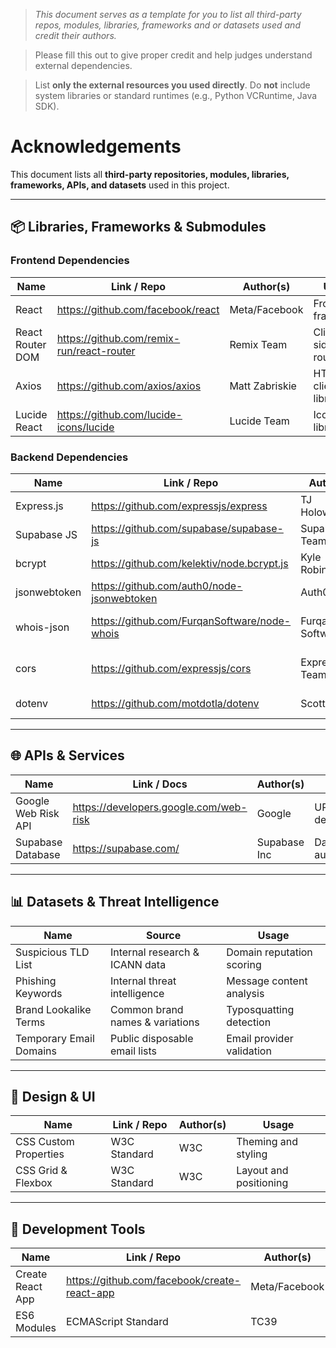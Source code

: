 > *This document serves as a template for you to list all third-party repos, modules, libraries, frameworks and or datasets used and credit their authors.*

> Please fill this out to give proper credit and help judges understand external dependencies.

> List **only the external resources you used directly**. Do **not** include system libraries or standard runtimes (e.g., Python VCRuntime, Java SDK). 

# Acknowledgements

This document lists all **third-party repositories, modules, libraries, frameworks, APIs, and datasets** used in this project.  

---

## 📦 Libraries, Frameworks & Submodules

### Frontend Dependencies
| Name                 | Link / Repo                                           | Author(s)       | Usage                  |
|----------------------|-------------------------------------------------------|-----------------|------------------------|
| React                | https://github.com/facebook/react                    | Meta/Facebook   | Frontend framework     |
| React Router DOM     | https://github.com/remix-run/react-router            | Remix Team      | Client-side routing    |
| Axios                | https://github.com/axios/axios                       | Matt Zabriskie  | HTTP client library    |
| Lucide React         | https://github.com/lucide-icons/lucide               | Lucide Team     | Icon library           |

### Backend Dependencies
| Name                 | Link / Repo                                           | Author(s)       | Usage                  |
|----------------------|-------------------------------------------------------|-----------------|------------------------|
| Express.js           | https://github.com/expressjs/express                 | TJ Holowaychuk  | Web framework          |
| Supabase JS          | https://github.com/supabase/supabase-js              | Supabase Team   | Database client        |
| bcrypt               | https://github.com/kelektiv/node.bcrypt.js           | Kyle Robinson   | Password hashing       |
| jsonwebtoken         | https://github.com/auth0/node-jsonwebtoken           | Auth0 Team      | JWT token handling     |
| whois-json           | https://github.com/FurqanSoftware/node-whois         | Furqan Software | WHOIS domain lookup    |
| cors                 | https://github.com/expressjs/cors                    | Express Team    | Cross-origin requests  |
| dotenv               | https://github.com/motdotla/dotenv                   | Scott Motte     | Environment variables  |

---

## 🌐 APIs & Services
| Name                 | Link / Docs                        | Author(s)      | Usage                             |
|----------------------|------------------------------------|----------------|-----------------------------------|
| Google Web Risk API  | https://developers.google.com/web-risk | Google      | URL threat detection              |
| Supabase Database    | https://supabase.com/              | Supabase Inc   | Database and authentication      |

---

## 📊 Datasets & Threat Intelligence
| Name                    | Source                              | Usage                             |
|-------------------------|-------------------------------------|-----------------------------------|
| Suspicious TLD List     | Internal research & ICANN data      | Domain reputation scoring        |
| Phishing Keywords       | Internal threat intelligence        | Message content analysis         |
| Brand Lookalike Terms   | Common brand names & variations     | Typosquatting detection          |
| Temporary Email Domains | Public disposable email lists      | Email provider validation        |

---

## 🎨 Design & UI
| Name                 | Link / Repo                                           | Author(s)       | Usage                  |
|----------------------|-------------------------------------------------------|-----------------|------------------------|
| CSS Custom Properties| W3C Standard                                          | W3C             | Theming and styling    |
| CSS Grid & Flexbox   | W3C Standard                                          | W3C             | Layout and positioning |

---

## 🔧 Development Tools
| Name                 | Link / Repo                                           | Author(s)       | Usage                  |
|----------------------|-------------------------------------------------------|-----------------|------------------------|
| Create React App     | https://github.com/facebook/create-react-app         | Meta/Facebook   | React project setup    |
| ES6 Modules          | ECMAScript Standard                                   | TC39            | Module system          |

